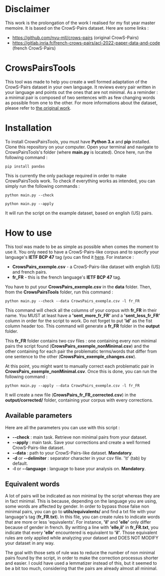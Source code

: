 # Disclaimer
This work is the prolongation of the work I realised for my fist year master memoire. It is based on the CrowS-Pairs dataset. Here are some links : 

- https://github.com/nyu-mll/crows-pairs (original CrowS-Pairs)
- https://gitlab.inria.fr/french-crows-pairs/acl-2022-paper-data-and-code (french CrowS-Pairs) 

# CrowsPairsTools
This tool was made to help you create a well formed adaptation of the CrowS-Pairs dataset in your own language. It reviews every pair written in your language and points out the ones that are not minimal. As a reminder : a minimal pair is composed of two sentences with as few changing words as possible from one to the other. For more informations about the dataset, please refer to [the original work](https://github.com/nyu-mll/crows-pairs).

# Installation
To install CrowsPairsTools, you must have **Python 3.x** and **pip** installed. Clone this repository on your computer. Open your terminal and navigate to CrowsPairsTools's folder (where **main.py** is located). Once here, run the following command : 

```
pip install pandas
```

This is currently the only package required in order to make CrowsPairsTools work. To check if everything works as intended, you can simply run the following commands : 

```
python main.py --check
```

```
python main.py --apply
```

It will run the script on the example dataset, based on english (US) pairs.

# How to use
This tool was made to be as simple as possible when comes the moment to use it. You only need to have a CrowS-Pairs-like corpus and to specify your language's **IETF BCP 47** tag (you can find it [here]( https://learn.microsoft.com/en-us/openspecs/office_standards/ms-oe376/6c085406-a698-4e12-9d4d-c3b0ee3dbc4a). For instance : 

- **CrowsPairs_exemple.csv** - a CrowS-Pairs-like dataset with english (US) and french pairs.
- **fr_FR** - this is the french language's **IETF BCP 47** tag.

You have to put your **CrowsPairs_exemple.csv** in the **data** folder. Then, from the **CrowsPairsTools** folder, run this command :

```
python main.py --check --data CrowsPairs_exemple.csv -l fr_FR
```

This command will check all the columns of your corpus with **fr_FR** in their name. You MUST at least have a **'sent_more_fr_FR'** and a **'sent_less_fr_FR'** column in order for the script to work. Do not forget to put **'id'** as the fist column header too. This command will generate a **fr_FR** folder in the **output** folder. 

This **fr_FR** folder contains two csv files : one containing every non minimal pairs the script found (**CrowsPairs_exemple_nonMinimal.csv**) and the other containing for each pair the problematic terms/words that differ from one sentence to the other (**CrowsPairs_exemple_changes.csv**).

At this point, you might want to manually correct each problematic pair in **CrowsPairs_exemple_nonMinimal.csv**. Once this is done, you can run the following command :

```
python main.py --apply --data CrowsPairs_exemple.csv -l fr_FR
```

It will create a new file (**CrowsPairs_fr_FR_corrected.csv**) in the **output/corrected/** folder, containing your corpus with every corrections.

## Available parameters
Here are all the parameters you can use with this script :

- **--check** : main task. Retrieve non minimal pairs from your dataset.
- **--apply** : main task. Save your corrections and create a well formed CrowS-Pairs-like dataset.
- **--data** : path to your CrowS-Pairs-like dataset. **Mandatory**.
- **-d** or **--delimiter** : separator character in your csv file. '\t' (tab) by default.
- **-l** or **--language** : language to base your analysis on. **Mandatory**.

## Equivalent words
A lot of pairs will be indicated as non minimal by the script whereas they are in fact minimal. This is because, depending on the language you are using, some words are affected by gender. In order to bypass those false non minimal pairs, you can go to **utils/equivalents/** and find a txt file with your language's tag (**fr_FR.txt**). In this file, you can create rules to indicate words that are more or less 'equivalents'. For instance, **'il'** and **'elle'** only differ because of gender in french. By writting a line with **'elle,il'** in **fr_FR.txt**, you indicate that every **'elle'** encountered is equivalent to **'il'**. Those equivalent rules are only applied while analyzing your dataset and DOES NOT MODIFY your dataset in any way. 

The goal with those sets of rule was to reduce the number of non minimal pairs found by the script, in order to make the correction processus shorter and easier. I could have used a lemmatizer instead of this, but it seemed to be a bit too much, considering that the pairs are already almost all minimal.
